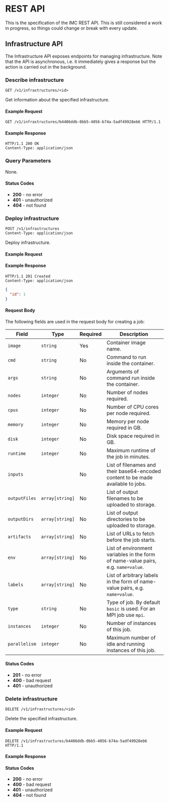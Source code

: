 # REST API

This is the specification of the IMC REST API. This is still considered a work in progress, so things could change or break with every update.

## Infrastructure API

The Infrastructure API exposes endpoints for managing infrastructure. Note that the API is asynchronous, i.e. it immediately gives a response but the action is carried out in the background.

### Describe infrastructure

```
GET /v1/infrastructures/<id>
```

Get information about the specified infrastructure.

#### Example Request

```http
GET /v1/infrastructures/b4486ddb-0bb5-4056-b74a-5adf49928eb6 HTTP/1.1
```

#### Example Response

```http
HTTP/1.1 200 OK
Content-Type: application/json
```

### Query Parameters

None.

#### Status Codes

- **200** - no error
- **401** - unauthorized
- **404** - not found

### Deploy infrastructure

```
POST /v1/infrastructures
Content-Type: application/json
```
Deploy infrastructure.

#### Example Request

#### Example Response

```http
HTTP/1.1 201 Created
Content-Type: application/json
```

```json
{
  "id": 1
}
```
#### Request Body

The following fields are used in the request body for creating a job:

| Field | Type | Required | Description |
| --- | --- | --- | --- |
| `image` | `string` | Yes | Container image name. |
| `cmd` | `string` | No | Command to run inside the container. |
| `args` | `string` | No | Arguments of command run inside the container. |
| `nodes` | `integer` | No | Number of nodes required. |
| `cpus` | `integer` | No | Number of CPU cores per node required. |
| `memory` | `integer` | No | Memory per node required in GB. |
| `disk` | `integer` | No | Disk space required in GB. |
| `runtime` | `integer` | No | Maximum runtime of the job in minutes. |
| `inputs` | | No | List of filenames and their base64-encoded content to be made available to jobs. |
| `outputFiles` | `array[string]` | No | List of output filenames to be uploaded to storage. |
| `outputDirs` | `array[string]` | No | List of output directories to be uploaded to storage. |
| `artifacts` | `array[string]` | No | List of URLs to fetch before the job starts. |
| `env` | `array[string]` | No | List of environment variables in the form of name-value pairs, e.g. `name=value`. |
| `labels` | `array[string]` | No | List of arbitrary labels in the form of name-value pairs, e.g. `name=value`. |
| `type` | `string` | No | Type of job. By default `basic` is used. For an MPI job use `mpi`. |
| `instances` | `integer` | No | Number of instances of this job. |
| `parallelism` | `integer` | No | Maximum number of idle and running instances of this job. |

#### Status Codes

- **201** - no error
- **400** - bad request
- **401** - unauthorized

### Delete infrastructure

```
DELETE /v1/infrastructures/<id>
```

Delete the specified infrastructure.

#### Example Request

```http
DELETE /v1/infrastructures/b4486ddb-0bb5-4056-b74a-5adf49928eb6 HTTP/1.1
```

#### Example Response

#### Status Codes

- **200** - no error
- **400** - bad request
- **401** - unauthorized
- **404** - not found
